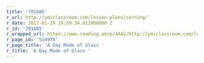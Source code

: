 ```yaml
---
title: '701685'
r_url: http://ymiclassroom.com/lesson-plans/corning/
r_date: 2017-01-29 19:59:34.813000000 Z
r_id: '701685'
r_wrapped_url: https://www.reading.am/p/4AA2/http://ymiclassroom.com/lesson-plans/corning/
r_page_id: '514978'
r_page_title: 'A Day Made of Glass '
r_title: 'A Day Made of Glass '
---
```


